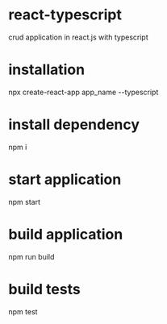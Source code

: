# react-typescript
crud application in react.js with typescript

# installation
npx create-react-app app_name --typescript

# install dependency
npm i 

# start application
npm start

# build application
npm run build

# build tests
npm test